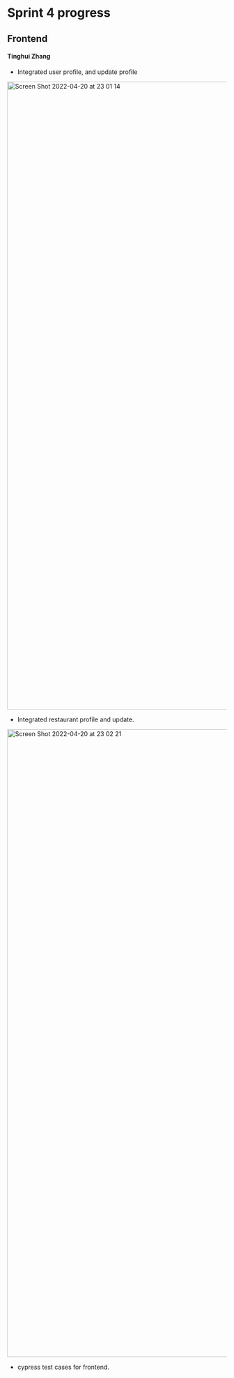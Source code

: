 # Sprint 4 progress
## Frontend
#### Tinghui Zhang
- Integrated user profile, and update profile
<img width="1440" alt="Screen Shot 2022-04-20 at 23 01 14" src="https://user-images.githubusercontent.com/60279540/164363207-283bd8c2-b8ca-4c46-ad3d-c11ff8330314.png">

- Integrated restaurant profile and update.
<img width="1440" alt="Screen Shot 2022-04-20 at 23 02 21" src="https://user-images.githubusercontent.com/60279540/164363324-c29c4755-eae9-438c-94d3-50a28944799d.png">

- cypress test cases for frontend.
